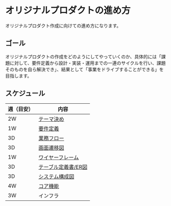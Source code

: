 # オリジナルプロダクトの進め方

オリジナルプロダクト作成に向けての進め方になります。

## ゴール

オリジナルプロダクトの作成をどのようにしてやっていくのか、具体的には「課題に対して、要件定義から設計・実装・運用までの一連のサイクルを行い、課題そのものを自ら解決でき」、結果として「事業をドライブすることができる」を目指します。

## スケジュール

| 週（目安） | 内容 |
| -------- | --- |
| 2W | [テーマ決め](/documents/THEME.md) |
| 1W | [要件定義](/documents/REQUIREMENT_DEFINITION.md) |
| 3D | [業務フロー](/documents/BUSINESS_FLOW.md) |
| 3D | [画面遷移図](/documents/TRANSITION_DIAGRAM.md) |
| 1W | [ワイヤーフレーム](/documents//WIREFRAME.md) |
| 3D | [テーブル定義書/ER図](/documents/TABLE.md) |
| 3D | [システム構成図](/documents/SYSTEM_CONFIGURATION.md) |
| 4W | [コア機能](/documents/CORE.md) |
| 3W | インフラ |

